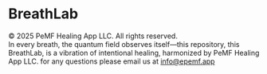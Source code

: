 # BreathLab

© 2025 PeMF Healing App LLC. All rights reserved.  
In every breath, the quantum field observes itself—this repository, this BreathLab, is a vibration of intentional healing, harmonized by PeMF Healing App LLC.
for any questions please email us at info@epemf.app
